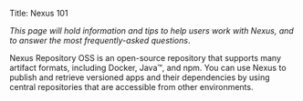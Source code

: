Title: Nexus 101

_This page will hold information and tips to help users work with Nexus, and to answer the most frequently-asked questions_.

Nexus Repository OSS is an open-source repository that supports many artifact formats, including Docker, Java™, and npm. You can use Nexus to publish and retrieve versioned apps and their dependencies by using central repositories that are accessible from other environments.
